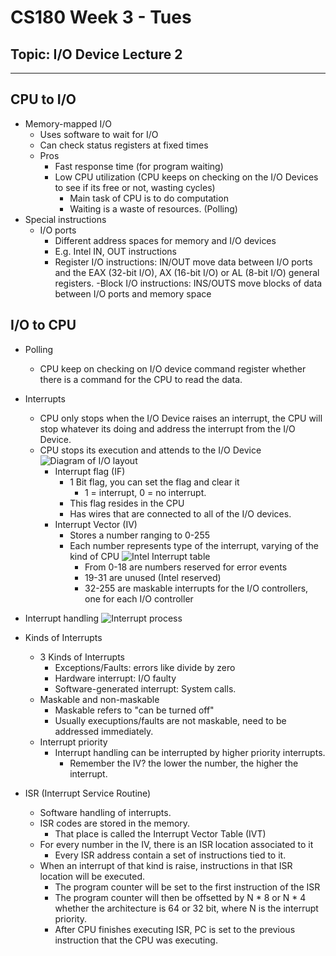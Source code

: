 # CS180 Week 3 - Tues
## Topic: I/O Device Lecture 2
---

## CPU to I/O
- Memory-mapped I/O
  - Uses software to wait for I/O
  - Can check status registers at fixed times
  - Pros
    - Fast response time (for program waiting)
    - Low CPU utilization (CPU keeps on checking on the I/O Devices to see if 
      its free or not, wasting cycles)
      - Main task of CPU is to do computation
      - Waiting is a waste of resources. (Polling)
- Special instructions
  - I/O ports
    - Different address spaces for memory and I/O devices
    - E.g. Intel IN, OUT instructions
    - Register I/O instructions: IN/OUT move data between I/O
    ports and the EAX (32-bit I/O), AX (16-bit I/O) or AL (8-bit
    I/O) general registers.
    -Block I/O instructions: INS/OUTS move blocks of data
    between I/O ports and memory space

## I/O to CPU
- Polling
  - CPU keep on checking on I/O device command register whether there is a
    command for the CPU to read the data.
- Interrupts
  - CPU only stops when the I/O Device raises an interrupt, the CPU will stop
    whatever its doing and address the interrupt from the I/O Device.
  - CPU stops its execution and attends to the I/O Device
    ![Diagram of I/O layout](https://i.imgur.com/U7IDeik.png)
    - Interrupt flag (IF)
      - 1 Bit flag, you can set the flag and clear it
        - 1 = interrupt, 0 = no interrupt.
      - This flag resides in the CPU
      - Has wires that are connected to all of the I/O devices.
    - Interrupt Vector (IV)
      - Stores a number ranging to 0-255
      - Each number represents type of the interrupt, varying of the kind of CPU
      ![Intel Interrupt table](https://i.imgur.com/NzEUTJi.png)
        - From 0-18 are numbers reserved for error events
        - 19-31 are unused (Intel reserved)
        - 32-255 are maskable interrupts for the I/O controllers, one for 
          each I/O controller
- Interrupt handling
    ![Interrupt process](https://i.imgur.com/ywbq8Jn.png)

- Kinds of Interrupts
  - 3 Kinds of Interrupts
    - Exceptions/Faults: errors like divide by zero
    - Hardware interrupt: I/O faulty
    - Software-generated interrupt: System calls.
  - Maskable and non-maskable
    - Maskable refers to "can be turned off"
    - Usually execuptions/faults are not maskable, need to be addressed immediately.
  - Interrupt priority
    - Interrupt handling can be interrupted by higher priority interrupts.
      - Remember the IV? the lower the number, the higher the interrupt.

- ISR (Interrupt Service Routine)
  - Software handling of interrupts.
  - ISR codes are stored in the memory.
    - That place is called the Interrupt Vector Table (IVT)
  - For every number in the IV, there is an ISR location associated to it
    - Every ISR address contain a set of instructions tied to it.
  - When an interrupt of that kind is raise, instructions in that ISR location
    will be executed.
    - The program counter will be set to the first instruction of the ISR
    - The program counter will then be offsetted by N * 8 or N * 4 whether the
      architecture is 64 or 32 bit, where N is the interrupt priority.
    - After CPU finishes executing ISR, PC is set to the previous instruction
      that the CPU was executing.
